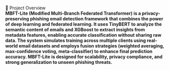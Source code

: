 📌 Project Overview
<br>
<b>MBFT-Lite (Modified Multi-Branch Federated Transformer)<b> is a privacy-preserving phishing email detection framework that combines the power of deep learning and federated learning. It uses TinyBERT to analyze the semantic content of emails and XGBoost to extract insights from metadata features, enabling accurate classification without sharing raw data. The system simulates training across multiple clients using real-world email datasets and employs fusion strategies (weighted averaging, max-confidence voting, meta-classifier) to enhance final prediction accuracy. MBFT-Lite is designed for scalability, privacy compliance, and strong generalization to unseen phishing threats.

